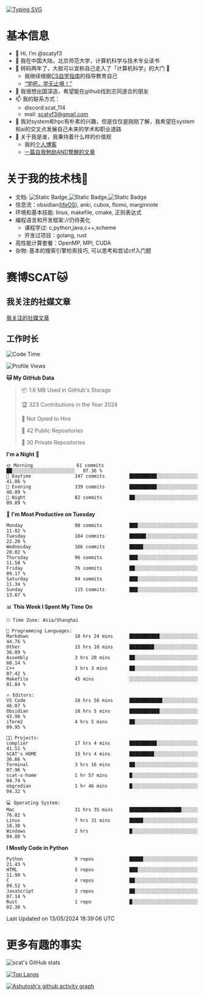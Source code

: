 [![Typing SVG](https://readme-typing-svg.demolab.com?font=Fira+Code&pause=1000&center=true&vCenter=true&multiline=true&width=470&height=98&lines=Across+the+Great+Wall+;we+can+reach+every+corner+in+the+world)](https://git.io/typing-svg)

# 基本信息
- 👋 Hi, I’m @scatyf3
- 👀 我在中国大陆，北京师范大学，计算机科学与技术专业读书
- 🌱 转码两年了，大抵可以宣称自己走入了「计算机科学」的大门 🥺
  - 我继续根据[CS自学指南](https://csdiy.wiki/)的指导教育自己 
  - [“学吧，学无止境！” ](https://www.acm.org/binaries/content/assets/education/cs2013_chinese.pdf)
- 💞️ 我很想出国深造，希望能在github找到志同道合的朋友
- 📫 我的联系方式：
  -   discord:scat_114
  -   mail: scatyf3@gmail.com
- 🌟 我对system和hpc有朴素的兴趣，但是仅仅是刚刚了解，我希望在system和ai的交叉点发展自己未来的学术和职业道路
- 🤔 关于我是谁，我秉持着什么样的价值观
  - 我的[个人博客](https://scatyfs-blog.gitbook.io/scats-blog)
  - [一篇自我勉励AND警醒的文章](https://www.zhihu.com/question/595969891/answer/3060352057)
 
# 关于我的技术栈🔧
- 文档: ![Static Badge](https://img.shields.io/badge/markdown-gray),![Static Badge](https://img.shields.io/badge/latex-gray),![Static Badge](https://img.shields.io/badge/marp-blue)
- 信息流：obsidian([lifeOS](https://github.com/quanru/obsidian-example-lifeos)), anki, cubox, flomo, marginnote
- 环境和基本技能: linux, makefile, cmake, 正则表达式
- 编程语言和开发框架://仍待美化
  - 课程学过: c,python,java,c++,scheme
  - 开发过项目：golang, rust
- 高性能计算套餐：OpenMP, MPI, CUDA 
- 杂物: 基本的搜索引擎检索技巧, 可以思考和尝试ctf入门题

# 赛博SCAT🐱

## 我关注的社媒文章
[我关注的社媒文章](https://www.notion.so/6379b986d4964818b078b0328b41f73b?v=19fc0e6483ec4fada09d6c68f7b20732)

## 工作时长
<!--START_SECTION:waka-->
![Code Time](http://img.shields.io/badge/Code%20Time-56%20hrs%2038%20mins-blue)

![Profile Views](http://img.shields.io/badge/Profile%20Views-38-blue)

**🐱 My GitHub Data** 

> 📦 1.6 MB Used in GitHub's Storage 
 > 
> 🏆 323 Contributions in the Year 2024
 > 
> 🚫 Not Opted to Hire
 > 
> 📜 42 Public Repositories 
 > 
> 🔑 30 Private Repositories 
 > 
**I'm a Night 🦉** 

```text
🌞 Morning                61 commits          ██░░░░░░░░░░░░░░░░░░░░░░░   07.36 % 
🌆 Daytime                347 commits         ██████████░░░░░░░░░░░░░░░   41.86 % 
🌃 Evening                339 commits         ██████████░░░░░░░░░░░░░░░   40.89 % 
🌙 Night                  82 commits          ██░░░░░░░░░░░░░░░░░░░░░░░   09.89 % 
```
📅 **I'm Most Productive on Tuesday** 

```text
Monday                   98 commits          ███░░░░░░░░░░░░░░░░░░░░░░   11.82 % 
Tuesday                  184 commits         ██████░░░░░░░░░░░░░░░░░░░   22.20 % 
Wednesday                166 commits         █████░░░░░░░░░░░░░░░░░░░░   20.02 % 
Thursday                 96 commits          ███░░░░░░░░░░░░░░░░░░░░░░   11.58 % 
Friday                   76 commits          ██░░░░░░░░░░░░░░░░░░░░░░░   09.17 % 
Saturday                 94 commits          ███░░░░░░░░░░░░░░░░░░░░░░   11.34 % 
Sunday                   115 commits         ███░░░░░░░░░░░░░░░░░░░░░░   13.87 % 
```


📊 **This Week I Spent My Time On** 

```text
🕑︎ Time Zone: Asia/Shanghai

💬 Programming Languages: 
Markdown                 18 hrs 24 mins      ███████████░░░░░░░░░░░░░░   44.76 % 
Other                    15 hrs 10 mins      █████████░░░░░░░░░░░░░░░░   36.89 % 
Assembly                 3 hrs 20 mins       ██░░░░░░░░░░░░░░░░░░░░░░░   08.14 % 
C++                      3 hrs 3 mins        ██░░░░░░░░░░░░░░░░░░░░░░░   07.42 % 
Makefile                 45 mins             ░░░░░░░░░░░░░░░░░░░░░░░░░   01.84 % 

🔥 Editors: 
VS Code                  18 hrs 56 mins      ████████████░░░░░░░░░░░░░   46.07 % 
Obsidian                 18 hrs 5 mins       ███████████░░░░░░░░░░░░░░   43.98 % 
iTerm2                   4 hrs 5 mins        ██░░░░░░░░░░░░░░░░░░░░░░░   09.95 % 

🐱‍💻 Projects: 
complier                 17 hrs 4 mins       ██████████░░░░░░░░░░░░░░░   41.51 % 
SCAT's HOME              15 hrs 4 mins       █████████░░░░░░░░░░░░░░░░   36.66 % 
Terminal                 3 hrs 16 mins       ██░░░░░░░░░░░░░░░░░░░░░░░   07.96 % 
scat-s-home              1 hr 57 mins        █░░░░░░░░░░░░░░░░░░░░░░░░   04.74 % 
obgredian                1 hr 46 mins        █░░░░░░░░░░░░░░░░░░░░░░░░   04.32 % 

💻 Operating System: 
Mac                      31 hrs 35 mins      ███████████████████░░░░░░   76.82 % 
Linux                    7 hrs 31 mins       █████░░░░░░░░░░░░░░░░░░░░   18.30 % 
Windows                  2 hrs               █░░░░░░░░░░░░░░░░░░░░░░░░   04.88 % 
```

**I Mostly Code in Python** 

```text
Python                   9 repos             █████░░░░░░░░░░░░░░░░░░░░   21.43 % 
HTML                     5 repos             ███░░░░░░░░░░░░░░░░░░░░░░   11.90 % 
C                        4 repos             ██░░░░░░░░░░░░░░░░░░░░░░░   09.52 % 
JavaScript               3 repos             ██░░░░░░░░░░░░░░░░░░░░░░░   07.14 % 
Rust                     1 repo              █░░░░░░░░░░░░░░░░░░░░░░░░   02.38 % 
```




 Last Updated on 13/05/2024 18:39:06 UTC
<!--END_SECTION:waka-->


# 更多有趣的事实 

![scat's GitHub stats](https://github-readme-stats.vercel.app/api?username=scatyf3&count_private=true&theme=synthwave)

[![Top Langs](https://github-readme-stats.vercel.app/api/top-langs/?username=scatyf3&layout=compact&langs_count=12&theme=synthwave&hide=javascript,html,css&size_weight=0.5&count_weight=0.5)](https://github.com/anuraghazra/github-readme-statss)

[![Ashutosh's github activity graph](https://github-readme-activity-graph.vercel.app/graph?username=scatyf3&theme=dracula)](https://github.com/ashutosh00710/github-readme-activity-graph)

<!---
scatfy3/scatfy3 is a ✨ special ✨ repository because its `README.md` (this file) appears on your GitHub profile.
You can click the Preview link to take a look at your changes.
--->
